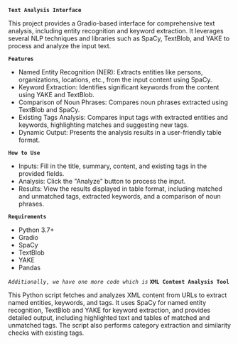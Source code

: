 **`Text Analysis Interface`**

This project provides a Gradio-based interface for comprehensive text analysis, including entity recognition and keyword extraction. It leverages several NLP techniques and libraries such as SpaCy, TextBlob, and YAKE to process and analyze the input text.

**`Features`**
- Named Entity Recognition (NER): Extracts entities like persons, organizations, locations, etc., from the input content using SpaCy.
- Keyword Extraction: Identifies significant keywords from the content using YAKE and TextBlob.
- Comparison of Noun Phrases: Compares noun phrases extracted using TextBlob and SpaCy.
- Existing Tags Analysis: Compares input tags with extracted entities and keywords, highlighting matches and suggesting new tags.
- Dynamic Output: Presents the analysis results in a user-friendly table format.

**`How to Use`**
- Inputs: Fill in the title, summary, content, and existing tags in the provided fields.
- Analysis: Click the "Analyze" button to process the input.
- Results: View the results displayed in table format, including matched and unmatched tags, extracted keywords, and a comparison of noun phrases.

**`Requirements`**
- Python 3.7+
- Gradio
- SpaCy
- TextBlob
- YAKE
- Pandas

*`Additionally, we have one more code which is`*
**`XML Content Analysis Tool`**

This Python script fetches and analyzes XML content from URLs to extract named entities, keywords, and tags. It uses SpaCy for named entity recognition, TextBlob and YAKE for keyword extraction, and provides detailed output, including highlighted text and tables of matched and unmatched tags. The script also performs category extraction and similarity checks with existing tags.
